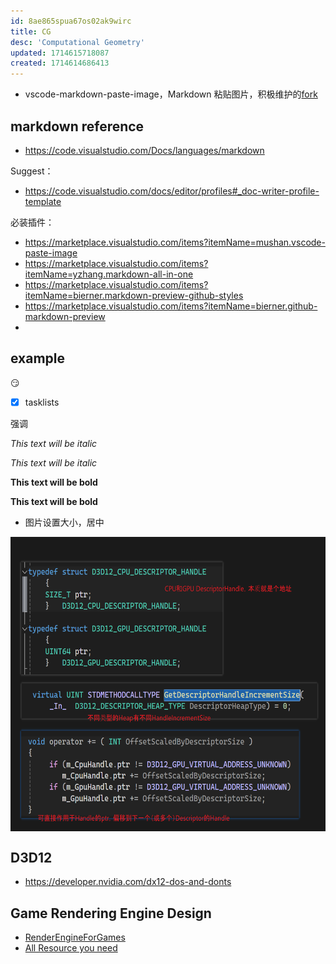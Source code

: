 ```yaml
---
id: 8ae865spua67os02ak9wirc
title: CG
desc: 'Computational Geometry'
updated: 1714615718087
created: 1714614686413
---
```

* vscode-markdown-paste-image，Markdown 粘贴图片，积极维护的[fork](https://github.com/telesoho/vscode-markdown-paste-image)


## markdown reference
- https://code.visualstudio.com/Docs/languages/markdown
  
Suggest：
- https://code.visualstudio.com/docs/editor/profiles#_doc-writer-profile-template

必装插件：
- https://marketplace.visualstudio.com/items?itemName=mushan.vscode-paste-image
- https://marketplace.visualstudio.com/items?itemName=yzhang.markdown-all-in-one
- https://marketplace.visualstudio.com/items?itemName=bierner.markdown-preview-github-styles
- https://marketplace.visualstudio.com/items?itemName=bierner.github-markdown-preview
- 
## example

:smirk: 

- [x] tasklists

强调

*This text will be italic*

_This text will be italic_

**This text will be bold** 

__This text will be bold__

* 图片设置大小，居中

<img src="./assets/MiniEngine/DescriptorHandleInc.png" alt="DescriptorHandleInc" style="display: block; margin: 0 auto;"  height=471.5 width="606.5">

## D3D12

* https://developer.nvidia.com/dx12-dos-and-donts

## Game Rendering Engine Design 

- [RenderEngineForGames](https://enginearchitecture.realtimerendering.com/2021_course/)
- [All Resource you need](https://github.com/Gforcex/OpenGraphic)

